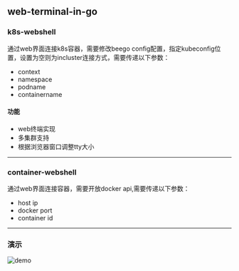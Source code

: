 ## web-terminal-in-go

### k8s-webshell

通过web界面连接k8s容器，需要修改beego config配置，指定kubeconfig位置，设置为空则为incluster连接方式，需要传递以下参数：
- context
- namespace
- podname
- containername


#### 功能

- web终端实现
- 多集群支持
- 根据浏览器窗口调整tty大小

***

### container-webshell


通过web界面连接容器，需要开放docker api,需要传递以下参数：

- host ip
- docker port
- container id

***

### 演示

![demo](./demo.gif)